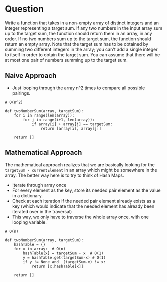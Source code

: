 # Question 

Write a function that takes in a non-empty array of distinct integers and an integer representing a target sum. If any two numbers in the input array sum up to the target sum, the function should return them in an array, in any order. If no two numbers sum up to the target sum, the function should return an empty array. Note that the target sum has to be obtained by summing two different integers in the array; you can't add a single integer to itself in order to obtain the target sum. You can assume that there will be at most one pair of numbers summing up to the target sum.  

## Naive Approach 

- Just looping through the array n^2 times to compare all possible pairings.

```
# O(n^2) 

def twoNumberSum(array, targetSum):
    for i in range(len(array)): 
        for j in range(i+1, len(array)): 
            if array[i] + array[j] == targetSum: 
                return [array[i], array[j]] 

    return [] 
```

## Mathematical Approach  

The mathematical approach realizes that we are basically looking for the `targetSum - currentElement` in an array which might be somewhere in the array. The better way here is to try to think of Hash Maps.

- Iterate through array once
- For every element as the key, store its needed pair element as the value in a dictionary.
- Check at each iteration if the needed pair element already exists as a key (which would indicate that the needed element has already been iterated over in the traversal)
- This way, we only have to traverse the whole array once, with one looping variable.

```
# O(n) 

def twoNumberSum(array, targetSum):
    hashTable = {} 
    for x in array:  # O(n) 
        hashTable[x] = targetSum - x  # O(1)
        y = hashTable.get(targetSum-x) # O(1) 
        if y != None and  (targetSum-x) != x:
            return [x,hashTable[x]]

    return [] 
```
